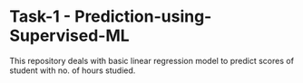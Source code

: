# Task-1 - Prediction-using-Supervised-ML
This repository deals with basic linear regression model to predict scores of student with no. of hours studied.
